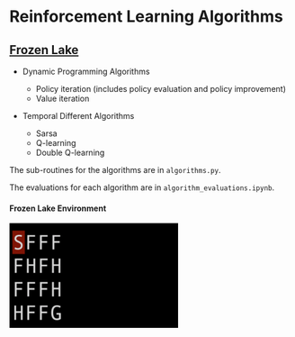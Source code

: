 # Reinforcement Learning Algorithms

## [Frozen Lake](https://gym.openai.com/envs/FrozenLake-v0)

- Dynamic Programming Algorithms

    - Policy iteration (includes policy evaluation and policy improvement)
    - Value iteration

- Temporal Different Algorithms
    - Sarsa
    - Q-learning
    - Double Q-learning

The sub-routines for the algorithms are in `algorithms.py`.

The evaluations for each algorithm are in `algorithm_evaluations.ipynb`.
#### Frozen Lake Environment
<img alt="Frozen Lake" src="frozenlake.png" width="300">
